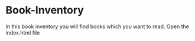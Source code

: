 # Book-Inventory
In this book inventory you will find books which you want to read.
Open the index.html file

